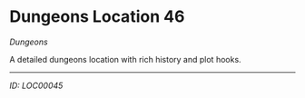 # Dungeons Location 46

*Dungeons*

A detailed dungeons location with rich history and plot hooks.

---
*ID: LOC00045*